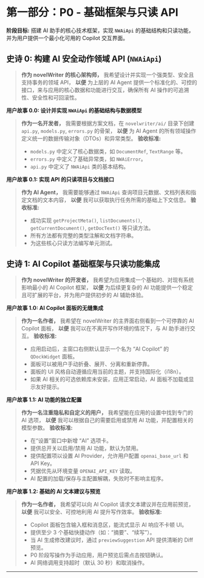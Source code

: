 # **第一部分：P0 - 基础框架与只读 API**

**阶段目标:** 搭建 AI 助手的核心技术框架，实现 `NWAiApi` 的基础结构和只读功能，并为用户提供一个最小化可用的 Copilot 交互界面。

## **史诗 0: 构建 AI 安全动作领域 API (`NWAiApi`)**

> **作为 novelWriter 的核心架构师，** 我希望设计并实现一个强类型、安全且支持事务的领域 API，
> **以便** 为上层的 AI Agent 提供一个标准化的、可控的接口，来与应用的核心数据和功能进行交互，确保所有 AI 操作的可追溯性、安全性和可回滚性。

**用户故事 0.0: 设计并实现 `NWAiApi` 的基础结构与数据模型**
> **作为一名开发者，** 我需要根据方案文档，在 `novelwriter/ai/` 目录下创建 `api.py`, `models.py`, `errors.py` 的骨架，
> **以便** 为 AI Agent 的所有领域操作定义统一的数据传输对象（DTOs）和异常类型。
> **验收标准:**
> * `models.py` 中定义了核心数据类，如 `DocumentRef`, `TextRange` 等。
> * `errors.py` 中定义了基础异常类，如 `NWAiError`。
> * `api.py` 中定义了 `NWAiApi` 类的基本结构。

**用户故事 0.1: 实现 API 的只读项目与文档接口**
> **作为 AI Agent，** 我需要能够通过 `NWAiApi` 查询项目元数据、文档列表和指定文档的文本内容，
> **以便** 我可以获取执行任务所需的基础上下文信息。
> **验收标准:**
> * 成功实现 `getProjectMeta()`, `listDocuments()`, `getCurrentDocument()`, `getDocText()` 等只读方法。
> * 所有方法都有完整的类型注解和文档字符串。
> * 为这些核心只读方法编写单元测试。

## **史诗 1: AI Copilot 基础框架与只读功能集成**

> **作为 novelWriter 的开发者，** 我希望为应用集成一个基础的、对现有系统影响最小的 AI Copilot 框架，
> **以便** 为后续更复杂的 AI 功能提供一个稳定且可扩展的平台，并为用户提供初步的 AI 辅助体验。

**用户故事 1.0: AI Copilot 面板的无缝集成**
> **作为一名作者，** 我希望在 novelWriter 的主界面右侧看到一个可停靠的 AI Copilot 面板，
> **以便** 我可以在不离开写作环境的情况下，与 AI 助手进行交互。
> **验收标准:**
> * 应用启动后，主窗口右侧默认显示一个名为 “AI Copilot” 的 `QDockWidget` 面板。
> * 面板可以被用户手动折叠、展开、分离和重新停靠。
> * 面板的 UI 风格自动遵循应用当前的主题，并支持国际化（i18n）。
> * 如果 AI 相关的可选依赖库未安装，应用正常启动，AI 面板不加载或显示友好提示。

**用户故事 1.1: AI 功能的独立配置**
> **作为一名注重隐私和自定义的用户，** 我希望能在应用的设置中找到专门的 AI 选项，
> **以便** 我可以根据自己的需要启用或禁用 AI 功能，并配置相关的模型参数。
> **验收标准:**
> * 在“设置”窗口中新增 “AI” 选项卡。
> * 提供总开关以启用/禁用 AI 功能，默认为禁用。
> * 提供配置项以设置 AI Provider，允许用户配置 `openai_base_url` 和 API Key。
> * 凭据优先从环境变量 `OPENAI_API_KEY` 读取。
> * AI 配置的加载/保存与主配置解耦，失败时不影响主程序。

**用户故事 1.2: 基础的 AI 文本建议与预览**
> **作为一名作者，** 我希望可以向 AI Copilot 请求文本建议并在应用前预览，
> **以便** 我可以安全、可控地利用 AI 提升写作效率。
> **验收标准:**
> * Copilot 面板包含输入框和消息区，能流式显示 AI 响应不卡顿 UI。
> * 提供至少 3 个基础快捷动作（如：“摘要”、“续写”）。
> * 当 AI 生成修改建议时，通过 `previewSuggestion` API 提供清晰的 Diff 预览。
> * P0 阶段写操作为手动应用，用户预览后需点击按钮确认。
> * AI 网络调用支持超时（默认 30 秒）和取消操作。

---
